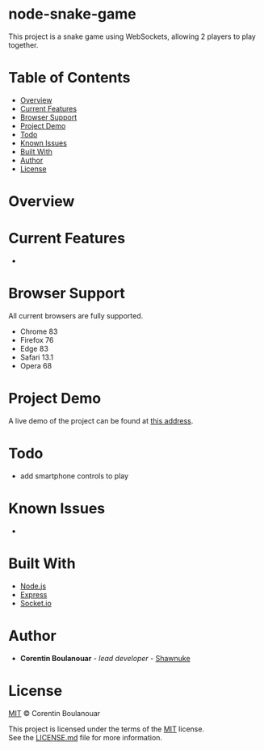 node-snake-game
========

This project is a snake game using WebSockets, allowing 2 players to play together.
 
# Table of Contents
* [Overview](#overview)
* [Current Features](#current-features)
* [Browser Support](#browser-support)
* [Project Demo](#project-demo)
* [Todo](#todo)
* [Known Issues](#known-issues)
* [Built With](#built-with)
* [Author](#author)
* [License](#license)
 
# Overview


# Current Features
* 
 
# Browser Support
All current browsers are fully supported.
* Chrome 83
* Firefox 76
* Edge 83
* Safari 13.1
* Opera 68
 
# Project Demo
A live demo of the project can be found at [this address](https://node-snake-game.herokuapp.com/).
 
# Todo
- add smartphone controls to play
 
# Known Issues
- 
 
# Built With
* [Node.js](http://nodejs.org/)
* [Express](https://expressjs.com/)
* [Socket.io](https://socket.io/)
 
# Author
* **Corentin Boulanouar** - *lead developer* - [Shawnuke](https://github.com/Shawnuke)
 
# License
[MIT](LICENSE) © Corentin Boulanouar
 
This project is licensed under the terms of the [MIT](LICENSE) license.<br>
See the [LICENSE.md]() file for more information.